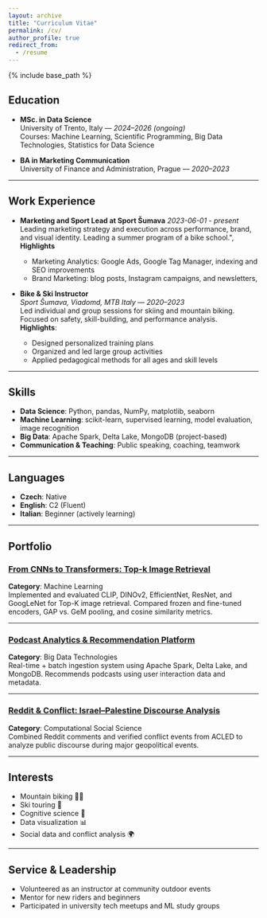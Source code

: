 ```yaml
---
layout: archive
title: "Curriculum Vitae"
permalink: /cv/
author_profile: true
redirect_from:
  - /resume
---
```


{% include base_path %}

## Education

- **MSc. in Data Science**  
  University of Trento, Italy — *2024–2026 (ongoing)*  
  Courses: Machine Learning, Scientific Programming, Big Data Technologies, Statistics for Data Science

- **BA in Marketing Communication**  
  University of Finance and Administration, Prague — *2020–2023*

---

## Work Experience
- **Marketing and Sport Lead at Sport Šumava**
  *2023-06-01 - present*
  Leading marketing strategy and execution across performance, brand, and visual identity. Leading a summer program of a bike school.",
  **Highlights**
  - Marketing Analytics: Google Ads, Google Tag Manager, indexing and SEO improvements
  - Brand Marketing: blog posts, Instagram campaigns, and newsletters,

- **Bike & Ski Instructor**  
  *Sport Šumava, Viadomd, MTB Italy* — 
  *2020–2023*  
  Led individual and group sessions for skiing and mountain biking. Focused on safety, skill-building, and performance analysis.  
  **Highlights**:
  - Designed personalized training plans  
  - Organized and led large group activities  
  - Applied pedagogical methods for all ages and skill levels  

---

## Skills

- **Data Science**: Python, pandas, NumPy, matplotlib, seaborn  
- **Machine Learning**: scikit-learn, supervised learning, model evaluation, image recognition  
- **Big Data**: Apache Spark, Delta Lake, MongoDB (project-based)  
- **Communication & Teaching**: Public speaking, coaching, teamwork

---

## Languages

- **Czech**: Native  
- **English**: C2 (Fluent)  
- **Italian**: Beginner (actively learning)

---

## Portfolio

### [From CNNs to Transformers: Top-k Image Retrieval](https://github.com/tercasaskova311/Top-k-Image-Retrieval-Image-recognition-)
**Category**: Machine Learning  
Implemented and evaluated CLIP, DINOv2, EfficientNet, ResNet, and GoogLeNet for Top-K image retrieval. Compared frozen and fine-tuned encoders, GAP vs. GeM pooling, and cosine similarity metrics.

---

### [Podcast Analytics & Recommendation Platform](https://github.com/tercasaskova311/podcast-recommendation-platform)
**Category**: Big Data Technologies  
Real-time + batch ingestion system using Apache Spark, Delta Lake, and MongoDB. Recommends podcasts using user interaction data and metadata.

---

### [Reddit & Conflict: Israel–Palestine Discourse Analysis](https://github.com/tercasaskova311/Israel-Palestine-CSS-project)
**Category**: Computational Social Science  
Combined Reddit comments and verified conflict events from ACLED to analyze public discourse during major geopolitical events.

---

## Interests

- Mountain biking 🚵‍♀️  
- Ski touring 🎿  
- Cognitive science 🧠  
- Data visualization 📊  
- Social data and conflict analysis 🌍

---

## Service & Leadership

- Volunteered as an instructor at community outdoor events  
- Mentor for new riders and beginners  
- Participated in university tech meetups and ML study groups
